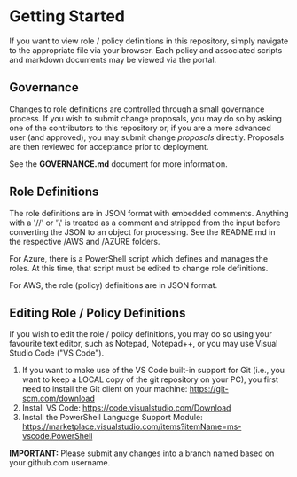# Getting Started
If you want to view role / policy definitions in this repository, simply navigate to the appropriate file via your browser.
Each policy and associated scripts and markdown documents may be viewed via the portal.

## Governance
Changes to role definitions are controlled through a small governance process.
If you wish to submit change proposals, you may do so by asking one of the contributors to this repository
or, if you are a more advanced user (and approved), you may submit change *proposals* directly.
Proposals are then reviewed for acceptance prior to deployment.

See the **GOVERNANCE.md** document for more information.

## Role Definitions
The role definitions are in JSON format with embedded comments. Anything with a '//' or '\\' is treated as a comment
and stripped from the input before converting the JSON to an object for processing.
See the README.md in the respective /AWS and /AZURE folders.

For Azure, there is a PowerShell script which defines and manages the roles.
At this time, that script must be edited to change role definitions.

For AWS, the role (policy) definitions are in JSON format.


## Editing Role / Policy Definitions
If you wish to edit the role / policy definitions, you may do so using your favourite text editor,
such as Notepad, Notepad++, or you may use Visual Studio Code ("VS Code").

1. If you want to make use of the VS Code built-in support for Git (i.e., you want to keep a LOCAL copy
of the git repository on your PC), you first need to install the Git client on your machine: https://git-scm.com/download
2. Install VS Code: https://code.visualstudio.com/Download
3. Install the PowerShell Language Support Module: https://marketplace.visualstudio.com/items?itemName=ms-vscode.PowerShell

**IMPORTANT:** Please submit any changes into a branch named based on your github.com username.
